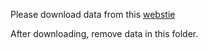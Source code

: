 Please download data from this [webstie](https://drive.google.com/drive/folders/1DZQIpoVy4TC9bGTnsNAbodMHC3GnfN7C?usp=drive_link)

After downloading, remove data in this folder.
